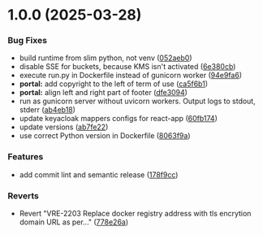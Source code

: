 # 1.0.0 (2025-03-28)


### Bug Fixes

* build runtime from slim python, not venv ([052aeb0](https://github.com/vre-charite-dev/core/commit/052aeb05ec2f97c7f7d2555ae3052888c11dd9e6))
* disable SSE for buckets, because KMS isn't activated ([6e380cb](https://github.com/vre-charite-dev/core/commit/6e380cbf263acbb0332d9c852138e029ba64279a))
* execute run.py in Dockerfile instead of gunicorn worker ([94e9fa6](https://github.com/vre-charite-dev/core/commit/94e9fa661ff5bb710296cb1c9c206ef0b2a8f26a))
* **portal:** add copyright to the left of term of use ([ca5f6b1](https://github.com/vre-charite-dev/core/commit/ca5f6b1bc031de8749ccc99f3a20764dd331af8a))
* **portal:** align left and right part of footer ([dfe3094](https://github.com/vre-charite-dev/core/commit/dfe309461c743bd9dd1cffdd0c193d4c90571364))
* run as gunicorn server without uvicorn workers. Output logs to stdout, stderr ([ab4eb18](https://github.com/vre-charite-dev/core/commit/ab4eb18440ea966312f7b1a6ad61d87de4372c7f))
* update keyacloak mappers configs for react-app ([60fb174](https://github.com/vre-charite-dev/core/commit/60fb174965d71733c8c29e614b2ec288f198c1be))
* update versions ([ab7fe22](https://github.com/vre-charite-dev/core/commit/ab7fe228a837b08c24791afb53fffaef1c207a2a))
* use correct Python version in Dockerfile ([8063f9a](https://github.com/vre-charite-dev/core/commit/8063f9a4823f99459eb387c6362fefbf2ad340ec))


### Features

* add commit lint and semantic release ([178f9cc](https://github.com/vre-charite-dev/core/commit/178f9cc34cac8f05d7b1f40e23c87885be9b1aea))


### Reverts

* Revert "VRE-2203 Replace docker registry address with tls encrytion domain URL as per..." ([778e26a](https://github.com/vre-charite-dev/core/commit/778e26a788a35ef1f755ef326c91c6134727ef0b))
